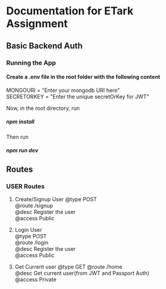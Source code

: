 # Documentation for ETark Assignment
## Basic Backend Auth

### Running the App  
#### Create a .env file in the root folder with the following content  
MONGOURI = "Enter your mongodb URI here"  
SECRETORKEY = "Enter the unique secretOrKey for JWT"   

Now, in the root directory, run 
##### npm install
Then run
##### npm run dev

## Routes

### USER Routes

1. Create/Signup User
  @type    POST  
  @route   /signup  
  @desc    Register the user  
  @access  Public  
  
2. Login User  
  @type    POST  
  @route   /login  
  @desc    Register the user  
  @access  Public  
  
3. Get Current user 
  @type    GET 
  @route   /home  
  @desc    Get current user(from JWT and Passport Auth)  
  @access  Private  
